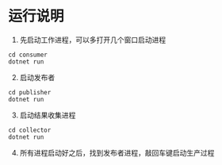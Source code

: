 # 运行说明

1. 先启动工作进程，可以多打开几个窗口启动进程

```
cd consumer
dotnet run
```

2. 启动发布者

```
cd publisher
dotnet run
```

3. 启动结果收集进程

```
cd collector
dotnet run
```

4. 所有进程启动好之后，找到发布者进程，敲回车键启动生产过程